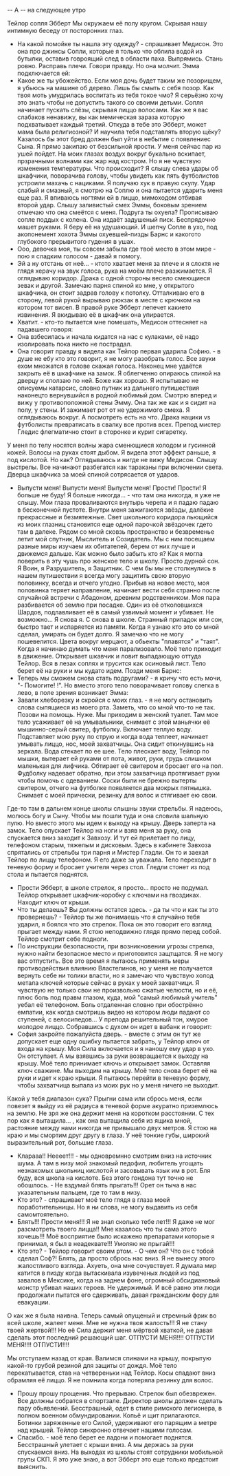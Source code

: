 

-- А --
на следующее утро

Тейлор сопля Эбберт
Мы окружаем её полу кругом. Скрывая нашу интимную беседу от посторонних глаз.
- На какой помойке ты нашла эту одежду? - спрашивает Медисон. Это она про джинсы Сопли, которые я только что облила водой из бутылки, оставив говроящий след в области паха.
Выпрямись. Стань ровно. Расправь плечи. Говори правду. Но она молчит. Эмма подключается ей:
- Какое же ты убожейство. Если моя дочь будет таким же позорищем, я убьюсь на машине об дерево. Лишь бы смыть с себя позор. Как твоя моть умудрилась воспитать из тебя токое чмо? Я серьёзно хочу это знать чтобы не допустить такого со своими детьми.
Сопля начинает пускать слёзы, скрывая лиццо волосами. Как же я вас слабаков ненавижу, вы как мемическая зараза которую подхватывает каждый третий. Откуда в тебе это Эбберт, может мама была религиозной? И научила тебя подставлять вторую щёку? Казалось бы этот бред должен был уйти в небытие с появлениес Сына. Я прямо закипаю от безсильной ярости. У меня сейчас пар из ушей пойдет. На моих глазах воздух вокруг букально вскипает, прзрачными волнами как жар над костром. Но я не чувствую изменения температуры. Что происходит?
Я слышу слева удары об шкафчики, поворачива голову, чтобы увидеть как пять футболистов устроили махачь с нациками. Я получаю хук в правую скулу. Удар слабый и смазный, я смотрю на Соплю и она пытается ударить меня еще раз. Я впиваюсь ногтями ей в лиццо, мимоходом отбивая второй удар. Слышу заливистый смех Эммы, боковым зрением отмечаю что она смеётся с меня. Подруга ты охуела? Прописываю сопле поддых с колена. Она издаёт задушеный писк. Беспрядочно машет руками. Я беру её на удушающий. И шепчу Сопле в ухо, под акопонемент хохота Эммы охуевшей-пизды Барнс и какогото глубокого прерывитого гудения в ушах.
- Ооо, девочка моя, ты совсем забыла где твоё место в этом мире - пою я сладким голосом - давай я помогу.
- Эй а ну отстань от неё... - ктото хватает меня за плече и я слоктя не глядя херачу на звук голоса, рука на моём плече разжимается. Я оглядываю коридор. Драка с одной стороны весело смеющиеся зевак и другой. Замечаю парня спиной ко мне, у открытого шкафчика, он стоит задрав голову к потолку. Отталкиваю его в сторону, левой рукой вырываю рюкзак в месте с крючком на котором тот висел. В правой руке Эбберт лепечет какието извинения. Я вкидываю её в шкафчик она упирается. 
- Хватит. - кто-то пытается мне помешать, Медисон оттесняет на падавшего говоря:
- Она взбесилась и начала кидатся на нас с кулаками, её надо изолировать пока никто не пострадал.
- Она говорит правду я видела как Тейлор первая ударила Софию. - в душе не ебу кто это говорит, я не могу разобрать голос. Все звуки ехом множатся в голове скажая голоса.
Наконец мне удаётся закрыть её в шкафчике на замок. Я облегченно опираюсь спиной на дверцу и сползаю по ней. Боже как хорошо. Я испытываю не описуемы катарсис, словно путник из дальнего путишествия наконецто вернувшийся в родной любимый дом. Смотрю вперед и вижу у противоположной стены Эмму. Она так же как и я сидит на полу, у стены. И зажимает рот от не удержимого смеха. Я оглядываюсь вокруг. А посмотреть есть на что. Драка нацики vs футболисты превратисать в свалку все против всех. Препод мистер Гледис флегматично стоит в сторонке и курит сигаретку. 

У меня по телу носятся волны жара сменющиеся холодом и гусинной кожей. Волосы на руках стоят дыбом. Я видела этот эффект раньше, я под кислотой. Но как? Оглядываюсь и нигде не вижу Медисон. Слышу выстрелы. Все начинают разбегатся как тараканы при включении света. Дверца шкафчика за моей спиной сотрясается от ударов.
- Выпусти меня! Выпусти меня! Выпусти меня! Прости! Прости! Я больше не буду! Я больше никогда... - что там она никогда, я уже не слышу. Мои глаза проваливаются внутырь черепа и я падаю падаю в бесконечной пустоте. Внутри меня зажигаются звёзды, далёкие прекрассные и безмятежные. Свет школьного коридора льющийся из моих глазниц становится еще одной парочкой звёздочек гдето там в далеке. Рядом со мной сковзь пространство и безвременье летит мой спутник, Мыслитель и Созидатель. Мы с ним посещаем разные миры изучаем их обитателей, берем от них лучше и движемся дальше. Как можно было забыть кто я? Как я могла поверить в эту чушь про женское тело и школу. Просто дурной сон. Я Воин, я Разрушитель, я Защитник. С чем бы мы не столкнулись в нашем путишествии я всегда могу защитить свою вторую половинку, всегда и отчего угодно. Прибыв на новое место, моя половинка теряет направление, начинает вести себя странно после случайной встречи с Абадоном, древним родственником. Моя пара разбивается об землю при посадке. Один из её отколовшихся Шардов, подлавливает её в самый узвимый момент и убивает. Не возможно...
Я снова я. С снова в школе. Странный припадок или сон, быстро тает и испаряется из памяти. Когда я узнаю кто это со мной сделал, умирать он будет долго. Я замечаю что не могу пошевелится. Цвета вокруг мерцают, а обьекты "плавятся" и "таят". Когда я начинаю думать что меня парализовало. Моё тело приходит в движение. Открывает шкавчик и ловит выпадающую оттуда Тейлор. Вся в лезах соплях и трусится как осиновый лист. Тело берет её на руки и мы кудато идем. Позди меня Барнс:
- Теперь мы сможем снова стать подругами? - я кричу что есть мочи, "- Помогите! !". Но вместо этого тело поворачивает голову слегка в лево, в поле зрения возникает Эмма:
- Завали хлеборезку и скройся с моих глаз. - я не могу остановить слова сыпящиеся из моего рта. Заметь, что со мной что-то не так. Позови на помощь. Нуже. 
Мы приходим в женский туалет. Там мое тело усаживает её на умывальники, снимает с этой маньячки её мышинно-серый свитер, футболку. Включает теплую воду. Подставляет мою руку по струю и когда вода теплеет, начинает умывать лиццо, нос, моей захватчицы. Она сидит откинувшись на зеркала. Вода стекает по ее шее. Тело плескает воду, Тейлор по мышки, вытерает ей руками от пота, живот, руки, грудь слишком маленькая для лифчика. Обтирает её свитером и бросает его на пол. Фудболку надевает обратно, при этом захватчица протягивает руки чтобы помочь с одеванием. Соски были не брежно вытерты свитером, отчего на футболке появляется два мокрых пятнышка. Снимает с моей прически, резинку для волос и стягивает ею свои.

Где-то там в дальнем конце школы слышны звуки стрельбы. Я надеюсь, молюсь богу и Сыну. Чтобы мы пошли туда и она словила шальную пулю. Но вместо этого мы идем к выходу на крышу. Дверь заперта на замок. Тело опускает Тейлор на ноги и взяв меня за руку, она спускается вниз заходит к Завхозу. И тут ей прилетает по лицу, телефоном старым, тяжелым и дисковым. Здесь в кабинете Завхоза спрятались от стрельбы три парня и Мистер Глэдли. Он то и заехал Тейлор по лиццу телефоном. Я его даже за уважала. Тело переходит в теневую форму и бросает учителя через стол. 
Гледли стонет из под стола и пытается поднятся. 
- Прости Эбберт, в школе стрелок, я просто... просто не подумал.
Тейлор открывает шкафчик-коробку с ключами на гвоздиках. Находит ключ от крыши. 
- Что ты делаешь? Вы должны остатся здесь. - да ты что и как ты это провернешь? - Тейлор ты же понимаешь что я случайно тебя ударил, я боялся что это стрелок. 
Пока он это говорит его взгляд прыгает между нами. Я стою неподвижно глядя прямо перед собой. Тейлор смотрит себе подноги.
- По инструкции безопасности, при возникновении угрозы стрелка, нужно найти безопасное место и приготовится защтщатся. Я не могу вас отпустить.
Все это время я пытаюсь применять меры противодействия влиянию Властелинов, но у меня не получается вернуть себе ни толики власти, но я замечаю что чувствую холод метала ключей которые сейчас в руках у моей захватчици. Я чувствую не только свои не произвольно сжатые челюсти, но и её, плюс боль под правм глазом, куда, мой "самый любимый учитель" уебал её телефоном. Боль отдаленная словно при обострённо емпатии, как когда смотришь видео на котором люди падают со ступеней, с велосипедов...
У препода решительный тон, хмурое молодое лиццо. Собравшись с духом он идет в вабанк и говорит:
- София закройте пожалуйста  дверь. - вместе с этим он тут же допускает еще одну ошибку пытается забрать, у Тейлор ключ от входа на крышу.
Моя Сила включается и я наношу ему удар в ухо. Он отступает. А мы взявшись за руки возвращается к выходу на крышу. Моё тело принимает ключь и открывает замок. Оставляя ключ сважине. Мы выходим на крышу. Моё тело снова берет её на руки и идет к краю крыши. Я пытаюсь перейти в теневую форму, чтобы захватчица выпала из моих рук но у меня ничего не выходит.

Какой у тебя диапазон сука? Прыгни сама или сбрось меня, если повезет я выйду из её радиуса в теневой форме акуратно приземлюсь на землю. Не зря же она держит меня на коротком расстоянии. С тех пор как я вытащила... , как она вытащила себя из ящика мной, растояние между нами никогда не привышало двух метров. Я стою на краю и мы смортим друг другу в глаза. У неё тонкие губы, широкий выразительный рот, большие глаза.

- Кларааа!! Неееет!!! - мы одновремнно смотрим вниз на источник шума. А там в низу мой знакомый педофил, любитель угощать незнакомых школьниц кислотой и засовывать язык им в рот. Бля буду, вся школа на кислоте. Без этого гондона тут точно не обошлось. - Не вздумай блять прыгать!!!
Орет он тыча в нас указательным пальцем, где то там в низу. 
- Кто это? - спрашивает моё тело глядя в глаза моей поработительницы.
Но я ни слова, не могу выдавить из себя самомтоятельно.
- Блять!!! Прости меня!!! Я не знал сколько тебе лет!!! Я даже не мог разсмотреть твоего лицца!! Мне казалось что ты сама этого хочешь!!! Моё восприятие было искажено препаратами которые я принимал, я был в неадеквате!!! Умоляю не прыгай!!!
- Кто это? - Тейлор говорит своим ртом. - О чем он? Что он с тобой сделал Соф?!
Блять, да просто сбрось нас вниз. Я не вынесу этого жалостливого взгляда. Ахуеть, она мне сочувствует. Я думала мир катится в пизду когда вытаскивала изувеченых людей из под завалов в Мексике, когда на заднем фоне, огромный обсидиановый монстр убивал наших героев. Не удержимый. И всё равно эти люди продолжали пытатся его сдерживать, давая гражданским фору для евакуации.

О как же я была наивна. Теперь самый опущеный и стремный фрик во всей школе, жалеет меня. Мне не нужна твоя жалость!!! Я не стану твоей жертвой!!! Но её Сила держит меня мёртвой хваткой, не давая сделать этот последний решающий шаг. ОТПУСТИ МЕНЯ!!!! ОТПУСТИ МЕНЯ!!!! ОТПУСТИ!!!!

Мы отступаем назад от края. Валимся спинами на крышу, покрытую какой-то грубой резиной для защиты от дождя. Моё тело перекатывается, став на четвереньки над Тейлор. Косы спадают вниз обрамляя её лиццо. Я не помнила когда потеряла резинку для волос. 

- Прошу прошу прощения. Что прерываю. Стрелок был обезврежен. Все должны собратся в спортзале. Директор школы должен сделать пару обьявлений.
Бесстрашный, одет в стиле римского легионера, в полном военном обмундировании. Копьё и щит прилагаются. Ботинки заряженные его Силой, удерживают его парящим а метре над крышей. Тейлор синхронно отвечает нашими голосам.
- Спасибо. - моё тело берет ее ладони и помогает поднятся. Бесстрашный улетает с крыши вниз. А мы держась за руки спускаемся вниз. На выходах из школы стоят сотрудники мобильной групы СКП. Я это уже знаю, а вот Эбберт это еще только предстоит выяснить.  